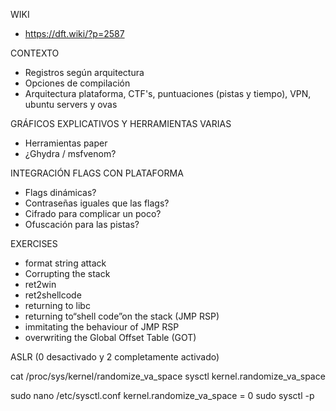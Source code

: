 WIKI
- https://dft.wiki/?p=2587

CONTEXTO
- Registros según arquitectura
- Opciones de compilación
- Arquitectura plataforma, CTF's, puntuaciones (pistas y tiempo), VPN, ubuntu servers y ovas

GRÁFICOS EXPLICATIVOS Y HERRAMIENTAS VARIAS
- Herramientas paper
- ¿Ghydra / msfvenom?

INTEGRACIÓN FLAGS CON PLATAFORMA
- Flags dinámicas?
- Contraseñas iguales que las flags?
- Cifrado para complicar un poco?
- Ofuscación para las pistas?

EXERCISES

- format string attack
- Corrupting the stack
- ret2win
- ret2shellcode
- returning to libc
- returning to“shell code”on the stack (JMP RSP)
- immitating the behaviour of JMP RSP
- overwriting the Global Offset Table (GOT)

ASLR (0 desactivado y 2 completamente activado)

cat /proc/sys/kernel/randomize_va_space
sysctl kernel.randomize_va_space

sudo nano /etc/sysctl.conf
kernel.randomize_va_space = 0
sudo sysctl -p